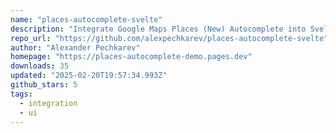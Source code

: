 ```yaml
---
name: "places-autocomplete-svelte"
description: "Integrate Google Maps Places (New) Autocomplete into Svelte apps."
repo_url: "https://github.com/alexpechkarev/places-autocomplete-svelte"
author: "Alexander Pechkarev"
homepage: "https://places-autocomplete-demo.pages.dev"
downloads: 35
updated: "2025-02-20T19:57:34.993Z"
github_stars: 5
tags: 
  - integration
  - ui
---
```


